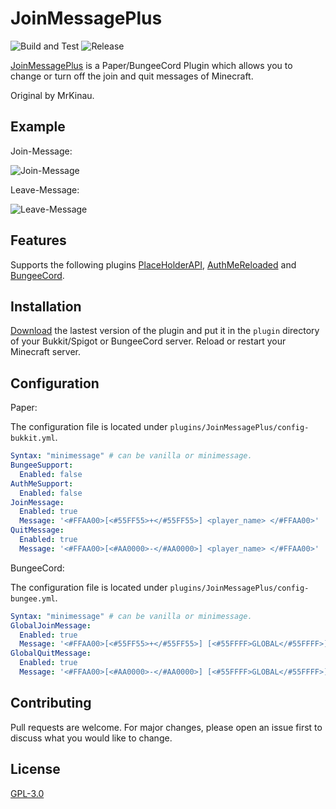 # JoinMessagePlus
![Build and Test](https://github.com/4ndyZ/JoinMessagePlus/workflows/Build%20and%20Test/badge.svg) ![Release](https://github.com/4ndyZ/JoinMessagePlus/workflows/Release/badge.svg)

[JoinMessagePlus](https://dev.bukkit.org/projects/join-message-plus/) is a Paper/BungeeCord Plugin which allows you to change or turn off the join and quit messages of Minecraft.

Original by MrKinau.

## Example
Join-Message:

![Join-Message](https://i.imgur.com/oRt4ljY.png)

Leave-Message:

![Leave-Message](https://i.imgur.com/ooRjyOS.png)

## Features
Supports the following plugins [PlaceHolderAPI](https://www.spigotmc.org/wiki/placeholderapi-placeholders/), [AuthMeReloaded](https://dev.bukkit.org/projects/authme-reloaded) and [BungeeCord](https://ci.md-5.net/job/BungeeCord/).

## Installation
[Download](https://dev.bukkit.org/projects/join-message-plus/files) the lastest version of the plugin and put it in the `plugin` directory of your Bukkit/Spigot or BungeeCord server. Reload or restart your Minecraft server.

## Configuration
Paper:

The configuration file is located under `plugins/JoinMessagePlus/config-bukkit.yml`.
```yaml
Syntax: "minimessage" # can be vanilla or minimessage.
BungeeSupport:
  Enabled: false
AuthMeSupport:
  Enabled: false
JoinMessage:
  Enabled: true
  Message: '<#FFAA00>[<#55FF55>+</#55FF55>] <player_name> </#FFAA00>'
QuitMessage:
  Enabled: true
  Message: '<#FFAA00>[<#AA0000>-</#AA0000>] <player_name> </#FFAA00>'
```
BungeeCord:

The configuration file is located under `plugins/JoinMessagePlus/config-bungee.yml`.
```yaml
Syntax: "minimessage" # can be vanilla or minimessage.
GlobalJoinMessage:
  Enabled: true
  Message: '<#FFAA00>[<#55FF55>+</#55FF55>] [<#55FFFF>GLOBAL</#55FFFF>] <player_name> </#FFAA00>'
GlobalQuitMessage:
  Enabled: true
  Message: '<#FFAA00>[<#AA0000>-</#AA0000>] [<#55FFFF>GLOBAL</#55FFFF>] <player_name> </#FFAA00>'
```
## Contributing
Pull requests are welcome. For major changes, please open an issue first to discuss what you would like to change.

## License
[GPL-3.0](https://github.com/4ndyZ/JoinMessagePlus/blob/main/COPYING)